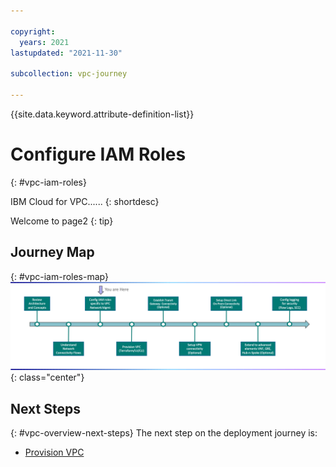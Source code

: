```yaml
---

copyright:
  years: 2021
lastupdated: "2021-11-30"

subcollection: vpc-journey

---
```


{{site.data.keyword.attribute-definition-list}}

# Configure IAM Roles
{: #vpc-iam-roles}

IBM Cloud for VPC...... 
{: shortdesc}

Welcome to page2
{: tip}

## Journey Map
{: #vpc-iam-roles-map}
![Architecture](images/iam-roles/journey-map.png){: class="center"}


## Next Steps
{: #vpc-overview-next-steps}
The next step on the deployment journey is:
* [Provision VPC](/docs/vpc-journey?topic=vpc-journey-vpc-provisioning)